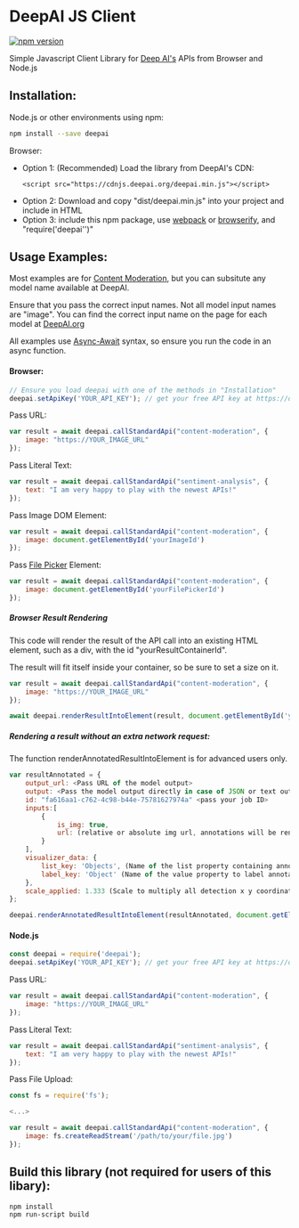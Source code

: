 # DeepAI JS Client
[![npm version](https://img.shields.io/npm/v/deepai.svg?style=flat-square)](https://www.npmjs.org/package/deepai)

Simple Javascript Client Library for [Deep AI's](https://deepai.org) APIs from Browser and Node.js

## Installation:

Node.js or other environments using npm:
```bash
npm install --save deepai
```

Browser:
* Option 1: (Recommended) Load the library from DeepAI's CDN:
    ```
    <script src="https://cdnjs.deepai.org/deepai.min.js"></script>
    ```
* Option 2: Download and copy "dist/deepai.min.js" into your project and include in HTML
* Option 3: include this npm package, use [webpack](https://webpack.js.org/) or [browserify](http://browserify.org/), and "require('deepai'')"

## Usage Examples:
Most examples are for [Content Moderation](https://deepai.org/machine-learning-model/content-moderation), but you can subsitute any model name available at DeepAI.

Ensure that you pass the correct input names. Not all model input names are "image". You can find the correct input name on the page for each model at [DeepAI.org](https://deepai.org)

All examples use [Async-Await](https://javascript.info/async-await) syntax, so ensure you run the code in an async function.

#### Browser:
```js
// Ensure you load deepai with one of the methods in "Installation"
deepai.setApiKey('YOUR_API_KEY'); // get your free API key at https://deepai.org
```


Pass URL:
```js
var result = await deepai.callStandardApi("content-moderation", {
    image: "https://YOUR_IMAGE_URL"
});
```

Pass Literal Text:
```js
var result = await deepai.callStandardApi("sentiment-analysis", {
    text: "I am very happy to play with the newest APIs!"
});
```


Pass Image DOM Element:
```js
var result = await deepai.callStandardApi("content-moderation", {
    image: document.getElementById('yourImageId')
});
```
Pass [File Picker](https://developer.mozilla.org/en-US/docs/Web/HTML/Element/input/file) Element:
```js
var result = await deepai.callStandardApi("content-moderation", {
    image: document.getElementById('yourFilePickerId')
});
```


##### Browser Result Rendering

This code will render the result of the API call into an existing HTML element, such as a div, with the id "yourResultContainerId".

The result will fit itself inside your container, so be sure to set a size on it.


```js
var result = await deepai.callStandardApi("content-moderation", {
    image: "https://YOUR_IMAGE_URL"
});

await deepai.renderResultIntoElement(result, document.getElementById('yourResultContainerId'));

```


##### Rendering a result without an extra network request:

The function renderAnnotatedResultIntoElement is for advanced users only.

```js
var resultAnnotated = {
    output_url: <Pass URL of the model output>
    output: <Pass the model output directly in case of JSON or text output>
    id: "fa616aa1-c762-4c98-b44e-75781627974a" <pass your job ID>
    inputs:[
        {
            is_img: true,
            url: (relative or absolute img url, annotations will be rendered on top of this result url.)
        }
    ],
    visualizer_data: {
        list_key: 'Objects', (Name of the list property containing annotations)
        label_key: 'Object' (Name of the value property to label annotations with)
    }, 
    scale_applied: 1.333 (Scale to multiply all detection x y coordinates by before rendering)
};

deepai.renderAnnotatedResultIntoElement(resultAnnotated, document.getElementById('yourResultContainerId'));

```


#### Node.js

```js
const deepai = require('deepai');
deepai.setApiKey('YOUR_API_KEY'); // get your free API key at https://deepai.org
```


Pass URL:
```js
var result = await deepai.callStandardApi("content-moderation", {
    image: "https://YOUR_IMAGE_URL"
});
```

Pass Literal Text:
```js
var result = await deepai.callStandardApi("sentiment-analysis", {
    text: "I am very happy to play with the newest APIs!"
});
```

Pass File Upload:
```js
const fs = require('fs');

<...>

var result = await deepai.callStandardApi("content-moderation", {
    image: fs.createReadStream('/path/to/your/file.jpg')
});
```


## Build this library (not required for users of this libary): 

```bash
npm install
npm run-script build
```
